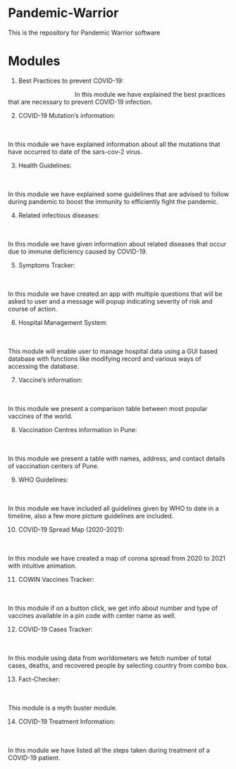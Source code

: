 # Pandemic-Warrior
This is the repository for Pandemic Warrior software

# Modules
1.	Best Practices to prevent COVID-19:

<p style="text-indent:30%">In this module we have explained the best practices that are necessary to prevent COVID-19 infection.</p>

2.	COVID-19 Mutation’s information:

<br></br>In this module we have explained information about all the mutations that have occurred to date of the sars-cov-2 virus.

3.	Health Guidelines:

<br></br>In this module we have explained some guidelines that are advised to follow during pandemic to boost the immunity to efficiently fight the pandemic.

4.	Related infectious diseases:

<br></br>In this module we have given information about related diseases that occur due to immune deficiency caused by COVID-19.

5.	Symptoms Tracker:

<br></br>In this module we have created an app with multiple questions that will be asked to user and a message will popup indicating severity of risk and course of action.

6.	Hospital Management System:

<br></br>This module will enable user to manage hospital data using a GUI based database with functions like modifying record and various ways of accessing the database.

7.	Vaccine’s information:

<br></br>In this module we present a comparison table between most popular vaccines of the world.

8.	Vaccination Centres information in Pune:

<br></br>In this module we present a table with names, address, and contact details of vaccination centers of Pune.

9.	WHO Guidelines:

<br></br>In this module we have included all guidelines given by WHO to date in a timeline, also a few more picture guidelines are included.

10.	COVID-19 Spread Map (2020-2021):

<br></br>In this module we have created a map of corona spread from 2020 to 2021 with intuitive animation.

11.	COWIN Vaccines Tracker:

<br></br>In this module if on a button click, we get info about number and type of vaccines available in a pin code with center name as well.


12.	COVID-19 Cases Tracker:

<br></br>In this module using data from worldometers we fetch number of total cases, deaths, and recovered people by selecting country from combo box.

13.	Fact-Checker:

<br></br>This module is a myth buster module.

14.	COVID-19 Treatment Information:

<br></br>In this module we have listed all the steps taken during treatment of a COVID-19 patient.

